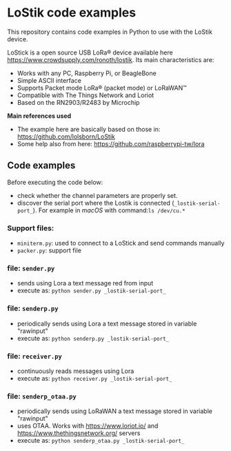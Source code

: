 # LoStik code examples
This repository contains code examples in Python to use with the LoStik device.

LoStick is a open source USB LoRa® device available here https://www.crowdsupply.com/ronoth/lostik. Its main characteristics are:
* Works with any PC, Raspberry Pi, or BeagleBone
* Simple ASCII interface
* Supports Packet mode LoRa® (packet mode) or LoRaWAN™
* Compatible with The Things Network and Loriot
* Based on the RN2903/R2483 by Microchip

**Main references used**
* The example here are basically based on those in: https://github.com/lolsborn/LoStik
* Some help also from here: https://github.com/raspberrypi-tw/lora

## Code examples

Before executing the code below: 
* check whether the channel parameters are properly set.
* discover the serial port where the Lostik is connected (```_lostik-serial-port_```). For example in _macOS_ with command:```ls /dev/cu.*``` 

### Support files:
* ```miniterm.py```: used to connect to a LoStick and send commands manually
* ```packer.py```: support file

### file: ```sender.py```
- sends using Lora a text message red from input
- execute as: ```python sender.py _lostik-serial-port_```

### file: ```senderp.py```
- periodically sends using Lora a text message stored in variable "rawinput"
- execute as: ```python senderp.py _lostik-serial-port_```

### file: ```receiver.py```
- continuously reads messages using Lora
- execute as: ```python receiver.py _lostik-serial-port_```

### file: ```senderp_otaa.py```
- periodically sends using LoRaWAN  a text message stored in variable "rawinput"
- uses OTAA. Works with https://www.loriot.io/ and https://www.thethingsnetwork.org/ servers
- execute as: ```python senderp_otaa.py _lostik-serial-port_```
